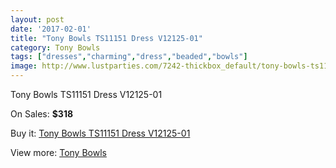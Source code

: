 ```yaml
---
layout: post
date: '2017-02-01'
title: "Tony Bowls TS11151 Dress V12125-01"
category: Tony Bowls
tags: ["dresses","charming","dress","beaded","bowls"]
image: http://www.lustparties.com/7242-thickbox_default/tony-bowls-ts11151-dress-v12125-01.jpg
---
```

Tony Bowls TS11151 Dress V12125-01

On Sales: **$318**
<a href="https://www.lustparties.com/en/tony-bowls/2455-tony-bowls-ts11151-dress-v12125-01.html"><amp-img layout="responsive" width="600" height="600" src="//www.lustparties.com/7242-thickbox_default/tony-bowls-ts11151-dress-v12125-01.jpg" alt="Tony Bowls TS11151 Dress V12125-01 0" /></a>
<a href="https://www.lustparties.com/en/tony-bowls/2455-tony-bowls-ts11151-dress-v12125-01.html"><amp-img layout="responsive" width="600" height="600" src="//www.lustparties.com/7243-thickbox_default/tony-bowls-ts11151-dress-v12125-01.jpg" alt="Tony Bowls TS11151 Dress V12125-01 1" /></a>
<a href="https://www.lustparties.com/en/tony-bowls/2455-tony-bowls-ts11151-dress-v12125-01.html"><amp-img layout="responsive" width="600" height="600" src="//www.lustparties.com/7244-thickbox_default/tony-bowls-ts11151-dress-v12125-01.jpg" alt="Tony Bowls TS11151 Dress V12125-01 2" /></a>
<a href="https://www.lustparties.com/en/tony-bowls/2455-tony-bowls-ts11151-dress-v12125-01.html"><amp-img layout="responsive" width="600" height="600" src="//www.lustparties.com/7245-thickbox_default/tony-bowls-ts11151-dress-v12125-01.jpg" alt="Tony Bowls TS11151 Dress V12125-01 3" /></a>

Buy it: [Tony Bowls TS11151 Dress V12125-01](https://www.lustparties.com/en/tony-bowls/2455-tony-bowls-ts11151-dress-v12125-01.html "Tony Bowls TS11151 Dress V12125-01")

View more: [Tony Bowls](https://www.lustparties.com/en/5-tony-bowls "Tony Bowls")